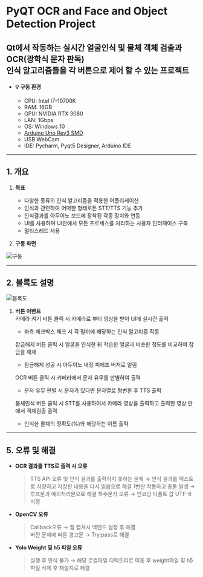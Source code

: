 # PyQT OCR and Face and Object Detection Project   
Qt에서 작동하는 실시간 얼굴인식 및 물체 객체 검출과 OCR(광학식 문자 판독)</br> 인식 알고리즘들을 각 버튼으로 제어 할 수 있는 프로젝트 
---

* #### 💡 구동 환경
  * CPU: Intel I7-10700K  
  * RAM: 16GB  
  * GPU: NVIDIA RTX 3080  
  * LAN: 1Gbps 
  * OS: Windows 10
  * <a href="https://store.arduino.cc/products/arduino-uno-rev3-smd?queryID=undefined" target="_blank">Arduino Uno Rev3 SMD</a>
  * USB WebCam
  * IDE: Pycharm, Pyqt5 Designer, Arduino IDE

  
---


<!-------------------------------------------------------------Part 1------------------------------------------------------------------------------------------>
 ## 1. 개요
 1. __목표__
    * 다양한 종류의 인식 알고리즘을 적용한 어플리케이션  
    * 인식과 관련하여 어떠한 형태로든 STT/TTS 기능 추가
    * 인식결과를 아두이노 보드에 장착된 각종 장치와 연동
    * UI를 사용하며 UI안에서 모든 프로세스를 처리하는 사용자 인터페이스 구축
    * 멀티스레드 사용 
    
    

 2. __구동 화면__  
    
![구동](./IMG/work.gif)  
    
---      
 ## 2. 블록도 설명

![블록도](./IMG/A.jpg)  

  

 1. __버튼 이벤트__  
    카메라 켜기 버튼 클릭 시 카메라로 부터 영상을 받아 UI에 실시간 출력  
    * 좌측 체크박스 체크 시 각 필터에 해당하는 인식 알고리즘 작동 
    
    잠금해제 버튼 클릭 시 얼굴을 인식한 뒤 학습한 얼굴과 비슷한 정도를 비교하여 잠금을 해제
    * 잠금해제 성공 시 아두이노 내장 피에조 버저로 알림
    
    OCR 버튼 클릭 시 카메라에서 문자 유무를 판별하여 출력
    * 문자 유무 판별 시 문자가 있다면 문자열로 형변환 후 TTS 출력
    
    물체인식 버튼 클릭 시 STT를 사용하여서 카메라 영상을 출력하고 출력한 영상 안에서 객체검출 출력
    * 인식한 물체의 정확도(%)와 해당하는 이름 출력 
    
    
---  
 <!-------------------------------------------------------------Part 2------------------------------------------------------------------------------------------>

    
## 5. 오류 및 해결
   * __OCR 결과를 TTS로 출력 시 오류__     
     > TTS API 오류 및 인식 결과를 출력하지 못하는 문제 → 인식 결과를 텍스트로 저장하고 저장한 내용을 다시 읽음으로 해결
     > 1번만 작동하고 충돌 발생 → 루프문과 예외처리문으로 해결
     > 특수문자 오류 → 인코딩 디폴트 값 UTF-8 지정

   * __OpenCV 오류__    
     > Callback오류 → 웹 캡쳐시 백엔드 설정 후 해결  
     > 버전 문제에 따른 경고문 → Try:pass로 해결  

   * __Yolo Weight 및 h5 파일 오류__  
     > 실행 후 인식 불가 → 해당 로컬파일 디렉토리로 이동 후  weight파일 및 h5파일 삭제 후 재설치로 해결       
     
     
